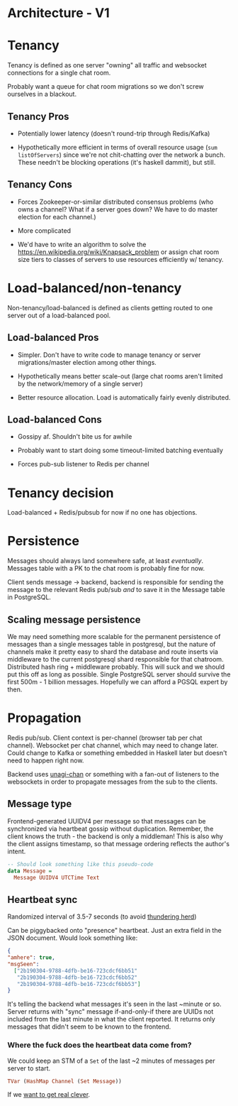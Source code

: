 # Architecture - V1

<!--
PLEASE ADD ANYTHING I FORGOT OR ASK QUESTIONS AS A COMMENT!
Feel free to email/slack as well.
-->

# Tenancy

Tenancy is defined as one server "owning" all traffic and websocket connections for a single chat room.

Probably want a queue for chat room migrations so we don't screw ourselves in a blackout.

## Tenancy Pros

- Potentially lower latency (doesn't round-trip through Redis/Kafka)

- Hypothetically more efficient in terms of overall resource usage (`sum listOfServers`) since we're not chit-chatting over the network a bunch. These needn't be blocking operations (it's haskell dammit), but still.

## Tenancy Cons

- Forces Zookeeper-or-similar distributed consensus problems (who owns a channel? What if a server goes down? We have to do master election for each channel.)

- More complicated

- We'd have to write an algorithm to solve the https://en.wikipedia.org/wiki/Knapsack_problem or assign chat room size tiers to classes of servers to use resources efficiently w/ tenancy.

# Load-balanced/non-tenancy

Non-tenancy/load-balanced is defined as clients getting routed to one server out of a load-balanced pool.

## Load-balanced Pros

- Simpler. Don't have to write code to manage tenancy or server migrations/master election among other things.

- Hypothetically means better scale-out (large chat rooms aren't limited by the network/memory of a single server)

- Better resource allocation. Load is automatically fairly evenly distributed.

## Load-balanced Cons

- Gossipy af. Shouldn't bite us for awhile

- Probably want to start doing some timeout-limited batching eventually

- Forces pub-sub listener to Redis per channel


# Tenancy decision

Load-balanced + Redis/pubsub for now if no one has objections.


# Persistence

Messages should always land somewhere safe, at least _eventually_. Messages table with a PK to the chat room is probably fine for now.

Client sends message -> backend, backend is responsible for sending the message to the relevant Redis pub/sub *and* to save it in the Message table in PostgreSQL.

## Scaling message persistence

We may need something more scalable for the permanent persistence of messages than a single messages table in postgresql, but the nature of channels make it pretty easy to shard the database and route inserts via middleware to the current postgresql shard responsible for that chatroom. Distributed hash ring + middleware probably. This will suck and we should put this off as long as possible. Single PostgreSQL server should survive the first 500m - 1 billion messages. Hopefully we can afford a PGSQL expert by then.


# Propagation

Redis pub/sub. Client context is per-channel (browser tab per chat channel). Websocket per chat channel, which may need to change later. Could change to Kafka or something embedded in Haskell later but doesn't need to happen right now.

Backend uses [unagi-chan](http://hackage.haskell.org/package/unagi-chan) or something with a fan-out of listeners to the websockets in order to propagate messages from the sub to the clients.

## Message type

Frontend-generated UUIDV4 per message so that messages can be synchronized via heartbeat gossip without duplication. Remember, the client knows the truth - the backend is only a middleman! This is also why the client assigns timestamp, so that message ordering reflects the author's intent.

```haskell
-- Should look something like this pseudo-code
data Message =
  Message UUIDV4 UTCTime Text
```

## Heartbeat sync

Randomized interval of 3.5-7 seconds (to avoid [thundering herd](https://en.wikipedia.org/wiki/Thundering_herd_problem))

Can be piggybacked onto "presence" heartbeat. Just an extra field in the JSON document. Would look something like:

```JSON
{
"amhere": true,
"msgSeen":
  ["2b190304-9788-4dfb-be16-723cdcf6bb51"
   "2b190304-9788-4dfb-be16-723cdcf6bb52"
   "2b190304-9788-4dfb-be16-723cdcf6bb53"]
}
```

It's telling the backend what messages it's seen in the last ~minute or so. Server returns with "sync" message if-and-only-if there are UUIDs not included from the last minute in what the client reported. It returns only messages that didn't seem to be known to the frontend.

### Where the fuck does the heartbeat data come from?

We could keep an STM of a `Set` of the last ~2 minutes of messages per server to start.

```haskell
TVar (HashMap Channel (Set Message))
```

If we [want to get real clever](http://hackage.haskell.org/package/stm-containers).
